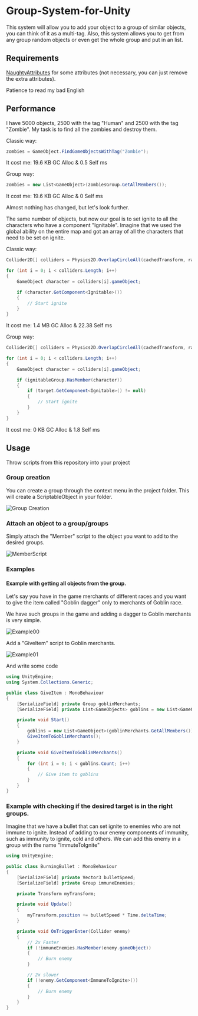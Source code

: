 # Group-System-for-Unity

This system will allow you to add your object to a group of similar objects, you can think of it as a multi-tag. Also, this system allows you to get from any group random objects or even get the whole group and put in an list.

## Requirements
[NaughtyAttributes](https://github.com/dbrizov/NaughtyAttributes) for some attributes (not necessary, you can just remove the extra attributes).

Patience to read my bad English

## Performance
I have 5000 objects, 2500 with the tag "Human" and 2500 with the tag "Zombie". My task is to find all the zombies and destroy them.

Classic way:
```csharp
zombies = GameObject.FindGameObjectsWithTag("Zombie");
```
It cost me: 19.6 KB GC Alloc & 0.5 Self ms

Group way:
```csharp
zombies = new List<GameObject>(zombiesGroup.GetAllMembers());
```

It cost me: 19.6 KB GC Alloc & 0 Self ms

Almost nothing has changed, but let's look further.

The same number of objects, but now our goal is to set ignite to all the characters who have a component "Ignitable". Imagine that we used the global ability on the entire map and got an array of all the characters that need to be set on ignite.

Classic way:
```csharp
Collider2D[] colliders = Physics2D.OverlapCircleAll(cachedTransform, radius, layerMask);

for (int i = 0; i < colliders.Length; i++)
{
	GameObject character = colliders[i].gameObject;

	if (character.GetComponent<Ignitable>())
	{
		// Start ignite
	}
} 
```
It cost me: 1.4 MB GC Alloc & 22.38 Self ms

Group way:
```csharp
Collider2D[] colliders = Physics2D.OverlapCircleAll(cachedTransform, radius, layerMask);

for (int i = 0; i < colliders.Length; i++)
{
	GameObject character = colliders[i].gameObject;

	if (ignitableGroup.HasMember(character))
	{
		if (target.GetComponent<Ignitable>() != null)
		{
			// Start ignite
		}
	}
} 
```

It cost me: 0 KB GC Alloc & 1.8 Self ms

## Usage
Throw scripts from this repository into your project

### Group creation
You can create a group through the context menu in the project folder. This will create a ScriptableObject in your folder.

![Group Creation](https://i.gyazo.com/14ecd854f94ccaeba75405147aa10850.png)

### Attach an object to a group/groups

Simply attach the "Member" script to the object you want to add to the desired groups.

![MemberScript](https://i.gyazo.com/10a39a8cdd0050065923af66082fb111.png)

### Examples

#### Example with getting all objects from the group.

Let's say you have in the game merchants of different races and you want to give the item called "Goblin dagger" only to merchants of Goblin race. 

We have such groups in the game and adding a dagger to Goblin merchants is very simple.

![Example00](https://i.gyazo.com/d66e91d567f7bc5d9ac2bd7a9f7e2043.png)

Add a "GiveItem" script to Goblin merchants.

![Example01](https://i.gyazo.com/49d96516a3f53a6fde6e695c3a1dad07.png)

And write some code

```csharp
using UnityEngine;
using System.Collections.Generic;

public class GiveItem : MonoBehaviour
{
	[SerializeField] private Group goblinMerchants;
	[SerializeField] private List<GameObjects> goblins = new List<GameObjects>();

	private void Start()
	{
		goblins = new List<GameObject>(goblinMerchants.GetAllMembers());
		GiveItemToGoblinMerchants();
	}

	private void GiveItemToGoblinMerchants()
	{
		for (int i = 0; i < goblins.Count; i++)
		{
			// Give item to goblins
		}
	}
}

```

### Example with checking if the desired target is in the right groups.

Imagine that we have a bullet that can set ignite to enemies who are not immune to ignite. Instead of adding to our enemy components of immunity, such as immunity to ignite, cold and others. We can add this enemy in a group with the name "ImmuteToIgnite"

```csharp
using UnityEngine;

public class BurningBullet : MonoBehaviour
{
	[SerializeField] private Vector3 bulletSpeed;
	[SerializeField] private Group immuneEnemies;

	private Transform myTransform;

	private void Update()
	{
		myTransform.position += bulletSpeed * Time.deltaTime;
	}

	private void OnTriggerEnter(Collider enemy)
	{
		// 2x Faster
		if (!immuneEnemies.HasMember(enemy.gameObject))
		{
			// Burn enemy
		}

		// 2x slower
		if (!enemy.GetComponent<ImmuneToIgnite>())
		{
			// Burn enemy
		}
	}
}

```
